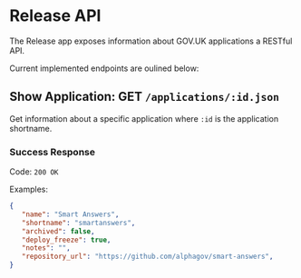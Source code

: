 # Release API

The Release app exposes information about GOV.UK applications a RESTful API.

Current implemented endpoints are oulined below:


## Show Application: GET `/applications/:id.json`

Get information about a specific application where `:id` is the application shortname.

### Success Response

Code: `200 OK`

Examples:
```json
{
   "name": "Smart Answers",
   "shortname": "smartanswers",
   "archived": false,
   "deploy_freeze": true,
   "notes": "",
   "repository_url": "https://github.com/alphagov/smart-answers",
}
```


